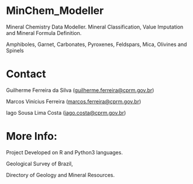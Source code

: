 # MinChem_Modeller
Mineral Chemistry Data Modeller. Mineral Classification, Value Imputation and Mineral Formula Definition.<p>
Amphiboles, Garnet, Carbonates, Pyroxenes, Feldspars, Mica, Olivines and Spinels

# Contact
Guilherme Ferreira da Silva (guilherme.ferreira@cprm.gov.br) <p>
Marcos Vinícius Ferreira (marcos.ferreira@cprm.gov.br)<p>
Iago Sousa Lima Costa (iago.costa@cprm.gov.br)<p>

# More Info:
Project Developed on R and Python3 languages.<p>
Geological Survey of Brazil,<p>
Directory of Geology and Mineral Resources.<p>
